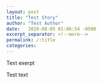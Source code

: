 ```yaml
---
layout: post
title: "Test Story"
author: "Test Author"
date:   2020-08-05 01:06:54 -0500
excerpt_separator: <!--more-->
permalink: /:title
categories: 
---
```


Text exerpt
<!--more-->

Test text



